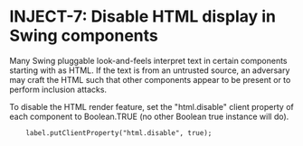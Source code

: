 # INJECT-7: Disable HTML display in Swing components
Many Swing pluggable look-and-feels interpret text in certain components starting with <html> as HTML. If the text is from an untrusted source, an adversary may craft the HTML such that other components appear to be present or to perform inclusion attacks.

To disable the HTML render feature, set the "html.disable" client property of each component to Boolean.TRUE (no other Boolean true instance will do).

        label.putClientProperty("html.disable", true);

